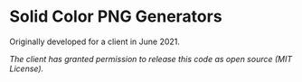 # Solid Color PNG Generators

Originally developed for a client in June 2021.  

*The client has granted permission to release this code as open source (MIT License).*
